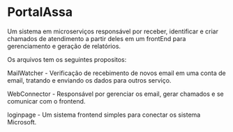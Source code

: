 # PortalAssa

Um sistema em microserviços responsável por receber, identificar e criar chamados de atendimento a partir deles em um frontEnd para gerenciamento e geração de relatórios.

Os arquivos tem os seguintes propositos:

MailWatcher - Verificação de recebimento de novos email em uma conta de email, tratando e enviando os dados para outros serviço.

WebConnector - Responsável por gerenciar os email, gerar chamados e se comunicar com o frontend.

loginpage - Um sistema frontend simples para conectar os sistema Microsoft.


